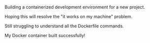 Building a containerized development environment for a new project.

Hoping this will resolve the "it works on my machine" problem.

Still struggling to understand all the Dockerfile commands.

My Docker container built successfully!